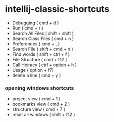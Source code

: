 # intellij-classic-shortcuts
- Debugging ( cmd + d )
- Run ( cmd + r )
- Search All Files ( shift + shift )
- Search Class Files ( cmd + n )
- Preferences ( cmd + , )
- Search File ( shift + cmd + n )
- Find words ( shift + ctrl + f )
- File Structure ( cmd + f12 )
- Call Heiracy ( ctrl + option + h )
- Usage ( option + f7)
- delete a line ( cmd + y )

### opening windows shortcuts 
- project view ( cmd + 1 )
- bookmarks view ( cmd + 2 )
- structure view ( cmd + 7 ) 
- reset all windows ( shift + f12 )






